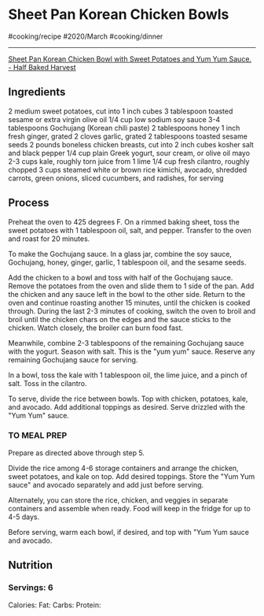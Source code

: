 # Sheet Pan Korean Chicken Bowls
#cooking/recipe #2020/March #cooking/dinner 
- - - -
[Sheet Pan Korean Chicken Bowl with Sweet Potatoes and Yum Yum Sauce. - Half Baked Harvest](https://www.halfbakedharvest.com/korean-chicken-bowl/)

## Ingredients
2 medium sweet potatoes, cut into 1 inch cubes
3 tablespoon toasted sesame or extra virgin olive oil
1/4 cup low sodium soy sauce
3-4 tablespoons Gochujang (Korean chili paste)
2 tablespoons honey
1 inch fresh ginger, grated
2 cloves garlic, grated
2 tablespoons toasted sesame seeds
2 pounds boneless chicken breasts, cut into 2 inch cubes
kosher salt and black pepper
1/4 cup plain Greek yogurt, sour cream, or olive oil mayo
2-3 cups kale, roughly torn
juice from 1 lime
1/4 cup fresh cilantro, roughly chopped
3 cups steamed white or brown rice
kimichi, avocado, shredded carrots, green onions, sliced cucumbers, and radishes, for serving

## Process
Preheat the oven to 425 degrees F. On a rimmed baking sheet, toss the sweet potatoes with 1 tablespoon oil, salt, and pepper. Transfer to the oven and roast for 20 minutes.

To make the Gochujang sauce. In a glass jar, combine the soy sauce, Gochujang, honey, ginger, garlic, 1 tablespoon oil, and the sesame seeds.

Add the chicken to a bowl and toss with half of the Gochujang sauce. Remove the potatoes from the oven and slide them to 1 side of the pan. Add the chicken and any sauce left in the bowl to the other side. Return to the oven and continue roasting another 15 minutes, until the chicken is cooked through. During the last 2-3 minutes of cooking, switch the oven to broil and broil until the chicken chars on the edges and the sauce sticks to the chicken. Watch closely, the broiler can burn food fast.

Meanwhile, combine 2-3 tablespoons of the remaining Gochujang sauce with the yogurt. Season with salt. This is the "yum yum" sauce. Reserve any remaining Gochujang sauce for serving.

In a bowl, toss the kale with 1 tablespoon oil, the lime juice, and a pinch of salt. Toss in the cilantro.

To serve, divide the rice between bowls. Top with chicken, potatoes, kale, and avocado. Add additional toppings as desired. Serve drizzled with the "Yum Yum" sauce.

### TO MEAL PREP
Prepare as directed above through step 5. 

Divide the rice among 4-6 storage containers and arrange the chicken, sweet potatoes, and kale on top. Add desired toppings. Store the "Yum Yum sauce" and avocado separately and add just before serving. 

Alternately, you can store the rice, chicken, and veggies in separate containers and assemble when ready. Food will keep in the fridge for up to 4-5 days. 

Before serving, warm each bowl, if desired, and top with "Yum Yum sauce and avocado.

## Nutrition
### Servings: 6
Calories: 
Fat: 
Carbs: 
Protein: 